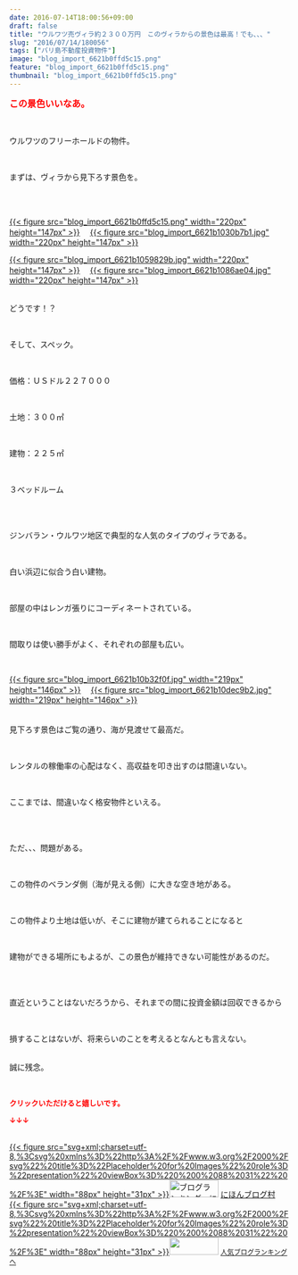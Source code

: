 ```yaml
---
date: 2016-07-14T18:00:56+09:00
draft: false
title: "ウルワツ売ヴィラ約２３００万円　このヴィラからの景色は最高！でも、、、"
slug: "2016/07/14/180056"
tags: ["バリ島不動産投資物件"]
image: "blog_import_6621b0ffd5c15.png"
feature: "blog_import_6621b0ffd5c15.png"
thumbnail: "blog_import_6621b0ffd5c15.png"
---
```

<p><font color="#ff0000" size="3"><strong>この景色いいなあ。</strong></font></p><br/><p>ウルワツのフリーホールドの物件。</p><br/><p>まずは、ヴィラから見下ろす景色を。</p><br/><p><br/><a href="blog_import_6621b1014fe2a.png">{{< figure src="blog_import_6621b0ffd5c15.png" width="220px" height="147px" >}}</a> 　<a href="blog_import_6621b10441770.jpg">{{< figure src="blog_import_6621b1030b7b1.jpg" width="220px" height="147px" >}}</a> <br/></p><p><a href="blog_import_6621b106da2fb.jpg">{{< figure src="blog_import_6621b1059829b.jpg" width="220px" height="147px" >}}</a> 　<a href="blog_import_6621b109a6643.jpg">{{< figure src="blog_import_6621b1086ae04.jpg" width="220px" height="147px" >}}</a> </p><p><br/>どうです！？<br/></p><br/><p>そして、スペック。</p><br/><p>価格：ＵＳドル２２７０００</p><br/><p>土地：３００㎡</p><br/><p>建物：２２５㎡</p><br/><p>３ベッドルーム</p><br/><p><br/>ジンバラン・ウルワツ地区で典型的な人気のタイプのヴィラである。</p><br/><p>白い浜辺に似合う白い建物。</p><br/><p>部屋の中はレンガ張りにコーディネートされている。</p><br/><p>間取りは使い勝手がよく、それぞれの部屋も広い。</p><br/><p><a href="blog_import_6621b10c85c76.jpg">{{< figure src="blog_import_6621b10b32f0f.jpg" width="219px" height="146px" >}}</a> 　<a href="blog_import_6621b10f6c7d9.jpg">{{< figure src="blog_import_6621b10dec9b2.jpg" width="219px" height="146px" >}}</a> <br/><br/><br/>見下ろす景色はご覧の通り、海が見渡せて最高だ。</p><br/><p>レンタルの稼働率の心配はなく、高収益を叩き出すのは間違いない。</p><br/><p>ここまでは、間違いなく格安物件といえる。</p><br/><p><br/>ただ、、、問題がある。</p><br/><p>この物件のベランダ側（海が見える側）に大きな空き地がある。</p><br/><p>この物件より土地は低いが、そこに建物が建てられることになると</p><br/><p>建物ができる場所にもよるが、この景色が維持できない可能性があるのだ。</p><br/><p><br/>直近ということはないだろうから、それまでの間に投資金額は回収できるから</p><br/><p>損することはないが、将来らいのことを考えるとなんとも言えない。</p><p><br/>誠に残念。<br/></p><br/><p><font color="#ff0000" size="2"><strong>クリックいただけると嬉しいです。<br/></strong></font></p><p><font color="#ff0000" size="2"><strong>↓↓↓</strong></font></p><p><br/><a href="http://www.blogmura.com/ranking.html" target="_blank">{{< figure src="svg+xml;charset=utf-8,%3Csvg%20xmlns%3D%22http%3A%2F%2Fwww.w3.org%2F2000%2Fsvg%22%20title%3D%22Placeholder%20for%20Images%22%20role%3D%22presentation%22%20viewBox%3D%220%200%2088%2031%22%20%2F%3E" width="88px" height="31px" >}}<noscript><img border="0" alt="ブログランキング・にほんブログ村へ" src="https://img-proxy.blog-video.jp/images?url=http%3A%2F%2Fwww.blogmura.com%2Fimg%2Fwww88_31.gif" width="88" height="31"></noscript></a> <a href="http://www.blogmura.com/ranking.html" target="_blank">にほんブログ村</a> <br/><a title="人気ブログランキングへ" href="link.php?1804582">{{< figure src="svg+xml;charset=utf-8,%3Csvg%20xmlns%3D%22http%3A%2F%2Fwww.w3.org%2F2000%2Fsvg%22%20title%3D%22Placeholder%20for%20Images%22%20role%3D%22presentation%22%20viewBox%3D%220%200%2088%2031%22%20%2F%3E" width="88px" height="31px" >}}<noscript><img border="0" src="https://blog.with2.net/img/banner/banner_22.gif" width="88" height="31"></noscript></a> <a style="FONT-SIZE: 12px" href="link.php?1804582">人気ブログランキングへ</a> </p>

